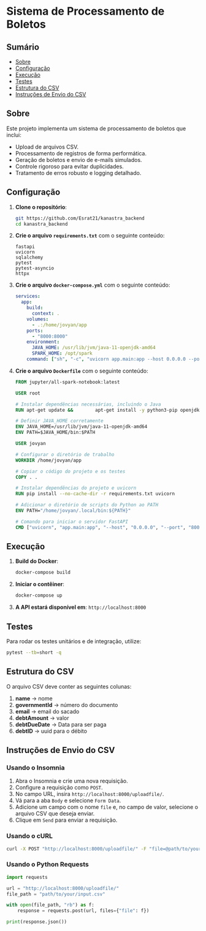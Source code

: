 
# Sistema de Processamento de Boletos

## Sumário
- [Sobre](#sobre)
- [Configuração](#configuração)
- [Execução](#execução)
- [Testes](#testes)
- [Estrutura do CSV](#estrutura-do-csv)
- [Instruções de Envio do CSV](#instruções-de-envio-do-csv)

## Sobre
Este projeto implementa um sistema de processamento de boletos que inclui:
- Upload de arquivos CSV.
- Processamento de registros de forma performática.
- Geração de boletos e envio de e-mails simulados.
- Controle rigoroso para evitar duplicidades.
- Tratamento de erros robusto e logging detalhado.

## Configuração
1. **Clone o repositório**:
   ```bash
   git https://github.com/Esrat21/kanastra_backend
   cd kanastra_backend
   ```

2. **Crie o arquivo `requirements.txt`** com o seguinte conteúdo:
   ```plaintext
   fastapi
   uvicorn
   sqlalchemy
   pytest
   pytest-asyncio
   httpx
   ```

3. **Crie o arquivo `docker-compose.yml`** com o seguinte conteúdo:
   ```yaml
   services:
     app:
       build:
         context: .
       volumes:
         - .:/home/jovyan/app
       ports:
         - "8000:8000"
       environment:
         JAVA_HOME: /usr/lib/jvm/java-11-openjdk-amd64
         SPARK_HOME: /opt/spark
       command: ["sh", "-c", "uvicorn app.main:app --host 0.0.0.0 --port 8000"]
   ```

4. **Crie o arquivo `Dockerfile`** com o seguinte conteúdo:
   ```dockerfile
   FROM jupyter/all-spark-notebook:latest

   USER root

   # Instalar dependências necessárias, incluindo o Java
   RUN apt-get update &&        apt-get install -y python3-pip openjdk-11-jdk &&        apt-get clean

   # Definir JAVA_HOME corretamente
   ENV JAVA_HOME=/usr/lib/jvm/java-11-openjdk-amd64
   ENV PATH=$JAVA_HOME/bin:$PATH

   USER jovyan

   # Configurar o diretório de trabalho
   WORKDIR /home/jovyan/app

   # Copiar o código do projeto e os testes
   COPY . .

   # Instalar dependências do projeto e uvicorn
   RUN pip install --no-cache-dir -r requirements.txt uvicorn

   # Adicionar o diretório de scripts do Python ao PATH
   ENV PATH="/home/jovyan/.local/bin:${PATH}"

   # Comando para iniciar o servidor FastAPI
   CMD ["uvicorn", "app.main:app", "--host", "0.0.0.0", "--port", "8000"]
   ```

## Execução
1. **Build do Docker**:
   ```bash
   docker-compose build
   ```

2. **Iniciar o contêiner**:
   ```bash
   docker-compose up
   ```

3. **A API estará disponível em**: `http://localhost:8000`

## Testes
Para rodar os testes unitários e de integração, utilize:
```bash
pytest --tb=short -q
```

## Estrutura do CSV
O arquivo CSV deve conter as seguintes colunas:
1. **name** → nome
2. **governmentId** → número do documento
3. **email** → email do sacado
4. **debtAmount** → valor
5. **debtDueDate** → Data para ser paga
6. **debtID** → uuid para o débito

## Instruções de Envio do CSV
### Usando o Insomnia
1. Abra o Insomnia e crie uma nova requisição.
2. Configure a requisição como `POST`.
3. No campo URL, insira `http://localhost:8000/uploadfile/`.
4. Vá para a aba `Body` e selecione `Form Data`.
5. Adicione um campo com o nome `file` e, no campo de valor, selecione o arquivo CSV que deseja enviar.
6. Clique em `Send` para enviar a requisição.

### Usando o cURL
```bash
curl -X POST "http://localhost:8000/uploadfile/" -F "file=@path/to/your/input.csv"
```

### Usando o Python Requests
```python
import requests

url = "http://localhost:8000/uploadfile/"
file_path = "path/to/your/input.csv"

with open(file_path, "rb") as f:
    response = requests.post(url, files={"file": f})

print(response.json())
```
